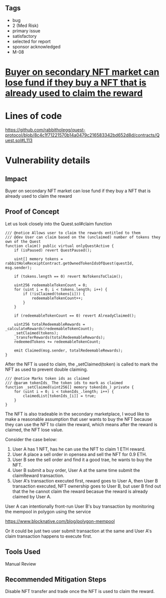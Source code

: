 ## Tags

- bug
- 2 (Med Risk)
- primary issue
- satisfactory
- selected for report
- sponsor acknowledged
- M-08

# [Buyer on secondary NFT market can lose fund if they buy a NFT that is already used to claim the reward](https://github.com/code-423n4/2023-01-rabbithole-findings/issues/119) 

# Lines of code

https://github.com/rabbitholegg/quest-protocol/blob/8c4c1f71221570b14a0479c216583342bd652d8d/contracts/Quest.sol#L113


# Vulnerability details

## Impact

Buyer on secondary NFT market can lose fund if they buy a NFT that is already used to claim the reward

## Proof of Concept

Let us look closely into the Quest.sol#claim function

```solidity
/// @notice Allows user to claim the rewards entitled to them
/// @dev User can claim based on the (unclaimed) number of tokens they own of the Quest
function claim() public virtual onlyQuestActive {
	if (isPaused) revert QuestPaused();

	uint[] memory tokens = rabbitHoleReceiptContract.getOwnedTokenIdsOfQuest(questId, msg.sender);

	if (tokens.length == 0) revert NoTokensToClaim();

	uint256 redeemableTokenCount = 0;
	for (uint i = 0; i < tokens.length; i++) {
		if (!isClaimed(tokens[i])) {
			redeemableTokenCount++;
		}
	}

	if (redeemableTokenCount == 0) revert AlreadyClaimed();

	uint256 totalRedeemableRewards = _calculateRewards(redeemableTokenCount);
	_setClaimed(tokens);
	_transferRewards(totalRedeemableRewards);
	redeemedTokens += redeemableTokenCount;

	emit Claimed(msg.sender, totalRedeemableRewards);
}
```

After the NFT is used to claim, the _setClaimed(token) is called to mark the NFT as used to prevent double claiming.

```solidity
/// @notice Marks token ids as claimed
/// @param tokenIds_ The token ids to mark as claimed
function _setClaimed(uint256[] memory tokenIds_) private {
	for (uint i = 0; i < tokenIds_.length; i++) {
		claimedList[tokenIds_[i]] = true;
	}
}
```

The NFT is also tradeable in the secondary marketplace, I woud like to make a reasonable assumption that user wants to buy the NFT because they can use the NFT to claim the reward, which means after the reward is claimed, the NFT lose value.

Consider the case below:

1. User A has 1 NFT, has he can use the NFT to claim 1 ETH reward.
2. User A place a sell order in opensea and sell the NFT for 0.9 ETH.
3. User B see the sell order and find it a good trae, he wants to buy the NFT.
4. User B submit a buy order, User A at the same time submit the claimReward transaction.
5. User A's transaction executed first, reward goes to User A, then User B transaction executed, NFT ownership goes to User B, but user B find out that the he cannot claim the reward becasue the reward is already claimed by User A.

User A can intentionally front-run User B's buy transaction by monitoring the mempool
in polygon using the service

https://www.blocknative.com/blog/polygon-mempool

Or it could be just two user submit transaction at the same and User A's claim transaction happens to execute first.

## Tools Used

Manual Review

## Recommended Mitigation Steps

Disable NFT transfer and trade once the NFT is used to claim the reward.